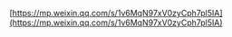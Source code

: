 [https://mp.weixin.qq.com/s/1v6MqN97xV0zyCph7pl5IA](https://mp.weixin.qq.com/s/1v6MqN97xV0zyCph7pl5IA)

